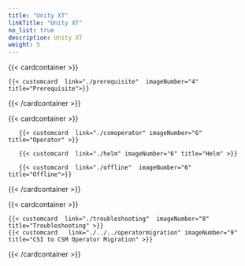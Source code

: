```yaml
---
title: "Unity XT"
linkTitle: "Unity XT"
no_list: true
description: Unity XT 
weight: 5
---
```

{{< cardcontainer >}}

    {{< customcard  link="./prerequisite"  imageNumber="4" title="Prerequisite">}} 

{{< /cardcontainer >}}



{{< cardcontainer >}}

       {{< customcard  link="./csmoperator" imageNumber="6"  title="Operator" >}}

       {{< customcard  link="./helm" imageNumber="6" title="Helm" >}}

       {{< customcard  link="./offline"  imageNumber="6" title="Offline">}}

{{< /cardcontainer >}}

{{< cardcontainer >}}

    {{< customcard  link="./troubleshooting"  imageNumber="8" title="Troubleshooting" >}}
    {{< customcard   link="./../../operatormigration" imageNumber="9"  title="CSI to CSM Operator Migration" >}}

{{< /cardcontainer >}}
